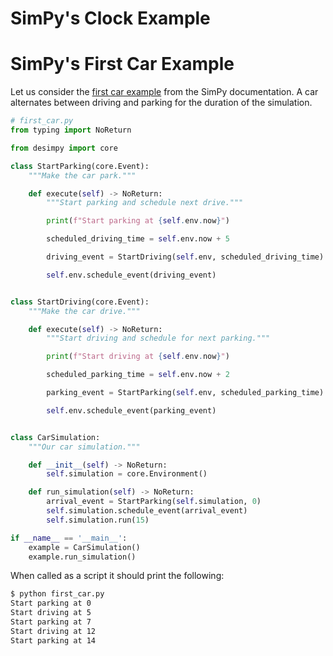 
# SimPy's Clock Example

# SimPy's First Car Example

Let us consider the [first car example](https://simpy.readthedocs.io/en/latest/simpy_intro/basic_concepts.html#our-first-process) from the SimPy documentation. A car alternates between driving and parking for the duration of the simulation. 

```python
# first_car.py
from typing import NoReturn

from desimpy import core

class StartParking(core.Event):
    """Make the car park."""

    def execute(self) -> NoReturn:
        """Start parking and schedule next drive."""

        print(f"Start parking at {self.env.now}")

        scheduled_driving_time = self.env.now + 5

        driving_event = StartDriving(self.env, scheduled_driving_time)

        self.env.schedule_event(driving_event)


class StartDriving(core.Event):
    """Make the car drive."""

    def execute(self) -> NoReturn:
        """Start driving and schedule for next parking."""

        print(f"Start driving at {self.env.now}")

        scheduled_parking_time = self.env.now + 2

        parking_event = StartParking(self.env, scheduled_parking_time)

        self.env.schedule_event(parking_event)


class CarSimulation:
    """Our car simulation."""

    def __init__(self) -> NoReturn:
        self.simulation = core.Environment()

    def run_simulation(self) -> NoReturn:
        arrival_event = StartParking(self.simulation, 0)
        self.simulation.schedule_event(arrival_event)
        self.simulation.run(15)

if __name__ == '__main__':
	example = CarSimulation()
	example.run_simulation()
```

When called as a script it should print the following:

```bash
$ python first_car.py
Start parking at 0
Start driving at 5
Start parking at 7
Start driving at 12
Start parking at 14
```
